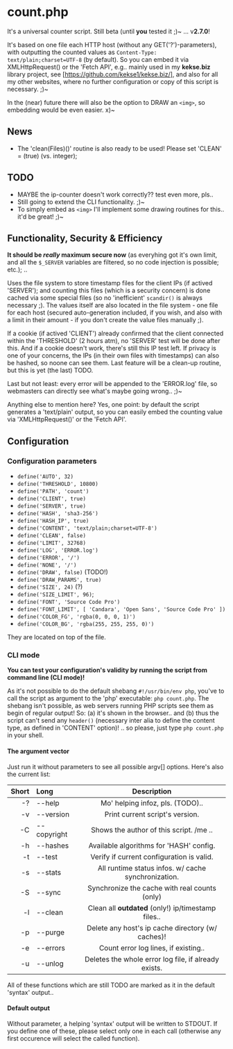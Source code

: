 # count.php
It's a universal counter script. Still beta (until **you** tested it ;)~ ... v**2.7.0**!

It's based on one file each HTTP host (without any GET('?')-parameters), with outputting
the counted values as `Content-Type: text/plain;charset=UTF-8` (by default). So you can
embed it via XMLHttpRequest() or the 'Fetch API', e.g.. mainly used in my **kekse.biz**
library project, see [https://github.com/kekse1/kekse.biz/], and also for all my other
websites, where no further configuration or copy of this script is necessary. ;)~

In the (near) future there will also be the option to DRAW an `<img>`, so embedding would
be even easier. x)~

## News
* The 'clean(Files)()' routine is also ready to be used! Please set 'CLEAN' = (true) (vs. integer);

## TODO
* MAYBE the ip-counter doesn't work correctly?? test even more, pls..
* Still going to extend the CLI functionality. ;)~
* To simply embed as `<img>` I'll implement some drawing routines for this.. it'd be great! ;)~

## Functionality, Security & Efficiency
**It should be _really_ maximum secure now** (as everyhing got it's own limit, and all the
`$_SERVER` variables are filtered, so no code injection is possible; etc.); ..

Uses the file system to store timestamp files for the client IPs (if actived 'SERVER'); and
counting this files (which is a security concern) is done cached via some special files (so
no 'inefficient' `scandir()` is always necessary ;). The values itself are also located in
the file system - one file for each host (secured auto-generation included, if you wish, and
also with a limit in their amount - if you don't create the value files manually ;).

If a cookie (if actived 'CLIENT') already confirmed that the client connected within the
'THRESHOLD' (2 hours atm), no 'SERVER' test will be done after this. And if a cookie doesn't
work, there's still this IP test left. If privacy is one of your concerns, the IPs (in their
own files with timestamps) can also be hashed, so noone can see them. Last feature will be
a clean-up routine, but this is yet (the last) TODO.

Last but not least: every error will be appended to the 'ERROR.log' file, so webmasters can
directly see what's maybe going wrong.. ;)~

Anything else to mention here? Yes, one point: by default the script generates a 'text/plain'
output, so you can easily embed the counting value via 'XMLHttpRequest()' or the 'Fetch API'.

## Configuration

### Configuration parameters

* `define('AUTO', 32)`
* `define('THRESHOLD', 10800)`
* `define('PATH', 'count')`
* `define('CLIENT', true)`
* `define('SERVER', true)`
* `define('HASH', 'sha3-256')`
* `define('HASH_IP', true)`
* `define('CONTENT', 'text/plain;charset=UTF-8')`
* `define('CLEAN', false)`
* `define('LIMIT', 32768)`
* `define('LOG', 'ERROR.log')`
* `define('ERROR', '/')`
* `define('NONE', '/')`
* `define('DRAW', false)` (TODO!)
* `define('DRAW_PARAMS', true)`
* `define('SIZE', 24)` (?)
* `define('SIZE_LIMIT', 96)`;
* `define('FONT', 'Source Code Pro')`
* `define('FONT_LIMIT', [ 'Candara', 'Open Sans', 'Source Code Pro' ])`
* `define('COLOR_FG', 'rgba(0, 0, 0, 1)')`
* `define('COLOR_BG', 'rgba(255, 255, 255, 0)')`

They are located on top of the file.

### CLI mode
**You can test your configuration's validity by running the script from command line (CLI mode)!**

As it's not possible to do the default shebang `#!/usr/bin/env php`, you've to call the script
as argument to the 'php' executable: `php count.php`. The shebang isn't possible, as web servers
running PHP scripts see them as begin of regular output! So: (a) it's shown in the browser.. and
(b) thus the script can't send any `header()` (necessary inter alia to define the content type,
as defined in 'CONTENT' option)! .. so please, just type `php count.php` in your shell.

#### The argument vector
Just run it without parameters to see all possible argv[] options.
Here's also the current list:

| Short | Long        | Description                                         |
| ----: | :---------- | :-------------------------------------------------: |
|    -? | --help      | Mo' helping infoz, pls. (TODO)..                    |
|    -v | --version   | Print current script's version.                     |
|    -C | --copyright | Shows the author of this script. /me ..             |
|    -h | --hashes    | Available algorithms for 'HASH' config.             |
|    -t | --test      | Verify if current configuration is valid.           |
|    -s | --stats     | All runtime status infos. w/ cache synchronization. |
|    -S | --sync      | Synchronize the cache with real counts (only)       |
|    -l | --clean     | Clean all **outdated** (only!) ip/timestamp files.. |
|    -p | --purge     | Delete any host's ip cache directory (w/ caches)!   |
|    -e | --errors    | Count error log lines, if existing..                |
|    -u | --unlog     | Deletes the whole error log file, if already exists.|

All of these functions which are still TODO are marked as it in the default 'syntax' output..

#### Default output
Without parameter, a helping 'syntax' output will be written to STDOUT. If you define one of these,
please select only one in each call (otherwise any first occurence will select the called function).

